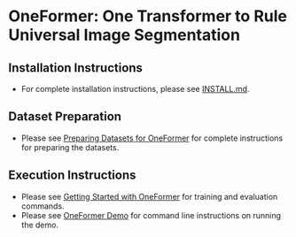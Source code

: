 # OneFormer: One Transformer to Rule Universal Image Segmentation

## Installation Instructions

- For complete installation instructions, please see [INSTALL.md](INSTALL.md).

## Dataset Preparation

- Please see [Preparing Datasets for OneFormer](datasets/README.md) for complete instructions for preparing the datasets.

## Execution Instructions

- Please see [Getting Started with OneFormer](GETTING_STARTED.md) for training and evaluation commands.
- Please see [OneFormer Demo](demo/README.md) for command line instructions on running the demo.
